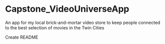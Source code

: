 # Capstone_VideoUniverseApp
An app for my local brick-and-mortar video store to keep people connected to the best selection of movies in the Twin Cities

Create README
